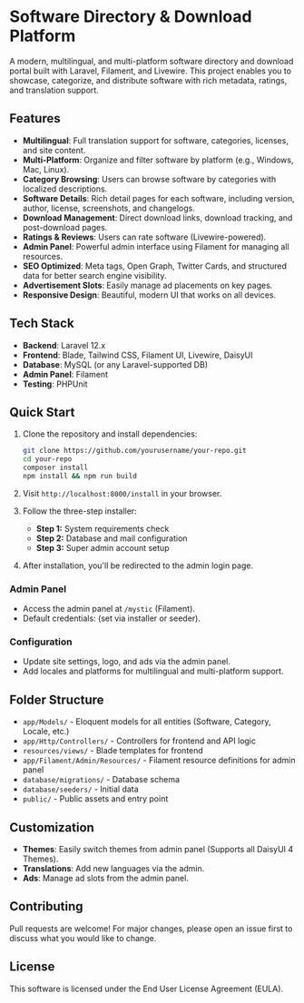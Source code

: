 # Software Directory & Download Platform

A modern, multilingual, and multi-platform software directory and download portal built with Laravel, Filament, and Livewire. This project enables you to showcase, categorize, and distribute software with rich metadata, ratings, and translation support.

## Features

- **Multilingual**: Full translation support for software, categories, licenses, and site content.
- **Multi-Platform**: Organize and filter software by platform (e.g., Windows, Mac, Linux).
- **Category Browsing**: Users can browse software by categories with localized descriptions.
- **Software Details**: Rich detail pages for each software, including version, author, license, screenshots, and changelogs.
- **Download Management**: Direct download links, download tracking, and post-download pages.
- **Ratings & Reviews**: Users can rate software (Livewire-powered).
- **Admin Panel**: Powerful admin interface using Filament for managing all resources.
- **SEO Optimized**: Meta tags, Open Graph, Twitter Cards, and structured data for better search engine visibility.
- **Advertisement Slots**: Easily manage ad placements on key pages.
- **Responsive Design**: Beautiful, modern UI that works on all devices.

## Tech Stack

- **Backend**: Laravel 12.x
- **Frontend**: Blade, Tailwind CSS, Filament UI, Livewire, DaisyUI
- **Database**: MySQL (or any Laravel-supported DB)
- **Admin Panel**: Filament
- **Testing**: PHPUnit

## Quick Start

1. Clone the repository and install dependencies:
   ```bash
   git clone https://github.com/yourusername/your-repo.git
   cd your-repo
   composer install
   npm install && npm run build
   ```

2. Visit `http://localhost:8000/install` in your browser.

3. Follow the three-step installer:
   - **Step 1:** System requirements check
   - **Step 2:** Database and mail configuration
   - **Step 3:** Super admin account setup

4. After installation, you'll be redirected to the admin login page.

### Admin Panel

- Access the admin panel at `/mystic` (Filament).
- Default credentials: (set via installer or seeder).

### Configuration

- Update site settings, logo, and ads via the admin panel.
- Add locales and platforms for multilingual and multi-platform support.

## Folder Structure

- `app/Models/` - Eloquent models for all entities (Software, Category, Locale, etc.)
- `app/Http/Controllers/` - Controllers for frontend and API logic
- `resources/views/` - Blade templates for frontend
- `app/Filament/Admin/Resources/` - Filament resource definitions for admin panel
- `database/migrations/` - Database schema
- `database/seeders/` - Initial data
- `public/` - Public assets and entry point

## Customization

- **Themes**: Easily switch themes from admin panel (Supports all DaisyUI 4 Themes).
- **Translations**: Add new languages via the admin.
- **Ads**: Manage ad slots from the admin panel.

## Contributing

Pull requests are welcome! For major changes, please open an issue first to discuss what you would like to change.

## License

This software is licensed under the End User License Agreement (EULA).
